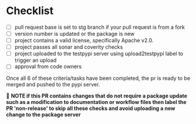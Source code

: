 # Checklist

- [ ] pull request base is set to stg branch if your pull request is from a fork
- [ ] version number is updated or the package is new
- [ ] project contains a valid license, specifically Apache v2.0.
- [ ] project passes all sonar and coverity checks
- [ ] project uploaded to the testpypi server using upload2testpypi label to trigger an upload
- [ ] approval from code owners

Once all 6 of these criteria/tasks have been completed, the pr is ready to be merged and pushed to the pypi server.

:memo: __NOTE if this PR contains changes that do not require a package update such as a modification to documentation or workflow files then label the PR 'non-release' to skip all these checks and avoid uploading a new change to the package server__

